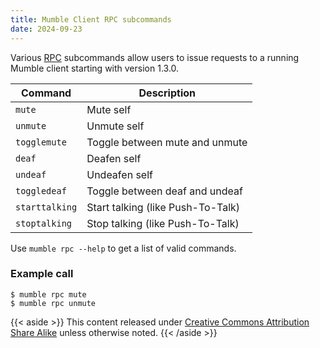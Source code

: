 ```yaml
---
title: Mumble Client RPC subcommands
date: 2024-09-23
---
```

Various [RPC](https://en.wikipedia.org/wiki/Remote_procedure_call) subcommands allow users to issue requests to a running Mumble client starting with version 1.3.0.

| Command  | Description         |
| -------- | ------------------- |
| `mute`   | Mute self |
| `unmute`    | Unmute self |
| `togglemute`   | Toggle between mute and unmute |
| `deaf`  | Deafen self |
| `undeaf`  | Undeafen self |
| `toggledeaf`  | Toggle between deaf and undeaf |
| `starttalking`  | Start talking (like Push-To-Talk) |
| `stoptalking`  | Stop talking (like Push-To-Talk) |

Use ``mumble rpc --help`` to get a list of valid commands.

### Example call
```text
$ mumble rpc mute
$ mumble rpc unmute
```

{{< aside >}}
This content released under [Creative Commons Attribution Share Alike](http://creativecommons.org/licenses/by-sa/2.5/) unless otherwise noted.
{{< /aside >}}
